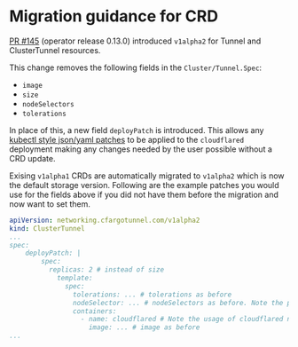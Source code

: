 # Migration guidance for CRD

[PR #145](https://github.com/adyanth/cloudflare-operator/pull/145) (operator release 0.13.0) introduced `v1alpha2` for Tunnel and ClusterTunnel resources.

This change removes the following fields in the `Cluster/Tunnel.Spec`:
* `image`
* `size`
* `nodeSelectors`
* `tolerations`

In place of this, a new field `deployPatch` is introduced. This allows any [kubectl style json/yaml patches](https://kubernetes.io/docs/reference/kubectl/generated/kubectl_patch/) to be applied to the `cloudflared` deployment making any changes needed by the user possible without a CRD update.

Exising `v1alpha1` CRDs are automatically migrated to `v1alpha2` which is now the default storage version. Following are the example patches you would use for the fields above if you did not have them before the migration and now want to set them.

```yaml
apiVersion: networking.cfargotunnel.com/v1alpha2
kind: ClusterTunnel
...
spec:
    deployPatch: |
        spec:
          replicas: 2 # instead of size
            template:
              spec:
                tolerations: ... # tolerations as before
                nodeSelector: ... # nodeSelectors as before. Note the plural v/s singular
                containers:
                  - name: cloudflared # Note the usage of cloudflared name to select the container to patch
                    image: ... # image as before
...
```
